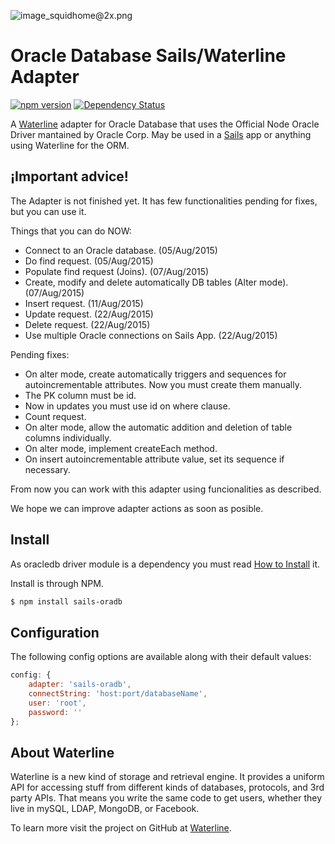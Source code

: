 ![image_squidhome@2x.png](http://i.imgur.com/RIvu9.png)

# Oracle Database Sails/Waterline Adapter

[![npm version](https://badge.fury.io/js/sails-oradb.svg)](http://badge.fury.io/js/sails-oradb) [![Dependency Status](https://gemnasium.com/baitic/sails-oradb.png)](https://gemnasium.com/baitic/sails-oradb)

A [Waterline](https://github.com/balderdashy/waterline) adapter for Oracle Database that uses the Official Node Oracle Driver mantained by Oracle Corp.  May be used in a [Sails](https://github.com/balderdashy/sails) app or anything using Waterline for the ORM.

## ¡Important advice!

The Adapter is not finished yet. It has few functionalities pending for fixes, but you can use it. 

Things that you can do NOW:

- Connect to an Oracle database. (05/Aug/2015)
- Do find request. (05/Aug/2015)
- Populate find request (Joins). (07/Aug/2015)
- Create, modify and delete automatically DB tables (Alter mode). (07/Aug/2015)
- Insert request. (11/Aug/2015)
- Update request. (22/Aug/2015)
- Delete request. (22/Aug/2015)
- Use multiple Oracle connections on Sails App. (22/Aug/2015)

Pending fixes:

- On alter mode, create automatically triggers and sequences for autoincrementable attributes. Now you must create them manually.
- The PK column must be id.
- Now in updates you must use id on where clause.
- Count request.
- On alter mode, allow the automatic addition and deletion of table columns individually.
- On alter mode, implement createEach method.
- On insert autoincrementable attribute value, set its sequence if necessary.

From now you can work with this adapter using funcionalities as described. 

We hope we can improve adapter actions as soon as posible.


## Install

As oracledb driver module is a dependency you must read [How to Install](https://github.com/oracle/node-oracledb/blob/master/INSTALL.md) it.

Install is through NPM.

```bash
$ npm install sails-oradb
```

## Configuration

The following config options are available along with their default values:

```javascript
config: {
    adapter: 'sails-oradb',
    connectString: 'host:port/databaseName',
    user: 'root',
    password: ''
};
```

## About Waterline

Waterline is a new kind of storage and retrieval engine.  It provides a uniform API for accessing stuff from different kinds of databases, protocols, and 3rd party APIs.  That means you write the same code to get users, whether they live in mySQL, LDAP, MongoDB, or Facebook.

To learn more visit the project on GitHub at [Waterline](https://github.com/balderdashy/waterline).
